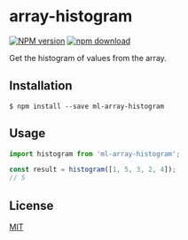 # array-histogram

  [![NPM version][npm-image]][npm-url]
  [![npm download][download-image]][download-url]

Get the histogram of values from the array.

## Installation

`$ npm install --save ml-array-histogram`

## Usage

```js
import histogram from 'ml-array-histogram';

const result = histogram([1, 5, 3, 2, 4]);
// 5
```

## License

  [MIT](./LICENSE)

[npm-image]: https://img.shields.io/npm/v/ml-array-histogram.svg?style=flat-square
[npm-url]: https://npmjs.org/package/ml-array-histogram
[download-image]: https://img.shields.io/npm/dm/ml-array-histogram.svg?style=flat-square
[download-url]: https://npmjs.org/package/ml-array-histogram
